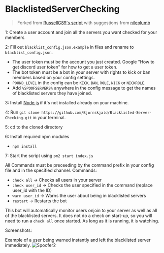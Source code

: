 # BlacklistedServerChecking

> Forked from [RussellG89's script](https://github.com/RussellG89/Blacklisted-Server-Checking) with suggestions from [nileplumb](https://github.com/nileplumb)

1: Create a user account and join all the servers you want checked for your members.

2: Fill out `blacklist_config.json.example` in files and rename to `blacklist_config.json`. 
- The user token must be the account you just created. Google "How to get discord user token" for how to get a user token.
- The bot token must be a bot in your server with rights to kick or ban members based on your config settings. 
- `POUND_LEVEL` in the config can be `KICK`, `BAN`, `ROLE`, `NICK` or `NICKROLE`.
- Add `%SPOOFSERVERS%` anywhere in the config message to get the names of blacklisted servers they have joined.

3: Install [Node.js](https://nodejs.org/) if it's not installed already on your machine. 

4: Run `git clone https://github.com/Bjornskjald/Blacklisted-Server-Checking.git` in your terminal.

5: cd to the cloned directory

6: Install required npm modules
  - `npm install`

7: Start the script using `pm2 start index.js`

All Commands must be preceeding by the command prefix in your config file and in the specified channel.
Commands: 
- `check all` -> Checks all users in your server
- `check user_id` -> Checks the user specified in the command (replace user_id with the ID)
- `warn user_id` -> Warns the user about being in blacklisted servers
- `restart` -> Restarts the bot

This bot will automatically monitor users onjoin to your server as well as all of the blacklisted servers. It does not do a check on start-up, so you will need to run a `check all` once started. As long as it is running, it is watching. 

Screenshots:

Example of a user being warned instantly and left the blacklisted server immediately.
![Spoofer2](/files/Photo2.png)
